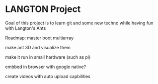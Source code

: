 # LANGTON Project
Goal of this project is to learn git and some new techno while having fun with Langton's Ants

Roadmap:
master boot multiarray

make ant 3D and visualize them

make it run in small hardware (such as pi)

embbed in browser with google native?

create videos with auto upload capbilities